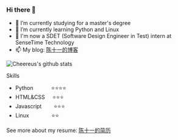 ### Hi there 👋

<!--
**Cheereus/Cheereus** is a ✨ _special_ ✨ repository because its `README.md` (this file) appears on your GitHub profile.

Education and Work Experience
- 2021.7 - 2022.1 : SenseTime Technology, Test development engineer (intern)
- 2019.9 - 2022.6 : Wuhan Institute of Technology, Master Degree in Computer Application Technology
- 2016.7 - 2019.7 : Hefei Weimao Network Technology Co., Ltd. Front-end development engineer
- 2011.9 - 2016.6 : Tongji University, Bachelor Degree in Biotechnology
Here are some ideas to get you started:
-->

- 🔭 I’m currently studying for a master's degree
- 🌱 I’m currently learning Python and Linux
- 💬 I'm now a SDET (Software Design Engineer in Test) intern at SenseTime Technology
- 📫 My blog: [陈十一的博客](https://www.cheereus.com)

<!--
|![Top Langs](https://github-readme-stats.vercel.app/api/top-langs/?username=Cheereus&theme=onedark)|![Cheereus's github stats](https://github-readme-stats.vercel.app/api?username=Cheereus&show_icons=true&theme=onedark)|
|----|----|
-->
![Cheereus's github stats](https://github-readme-stats.vercel.app/api?username=Cheereus&show_icons=true&theme=onedark)

Skills
- Python&nbsp;&nbsp;&nbsp;&nbsp;&nbsp;&nbsp;&nbsp;&nbsp;&nbsp;&nbsp;&nbsp;       :star::star::star::star:
- HTML&CSS&nbsp;&nbsp;&nbsp;&nbsp;     :star::star::star:
- Javascript&nbsp;&nbsp;&nbsp;&nbsp;&nbsp;&nbsp;&nbsp;   :star::star::star:
- Linux &nbsp;&nbsp;&nbsp;&nbsp;&nbsp;&nbsp;&nbsp;&nbsp;&nbsp;&nbsp;&nbsp;&nbsp;&nbsp; :star::star:

See more about my resume: [陈十一的简历](https://www.cheereus.com/resume)

